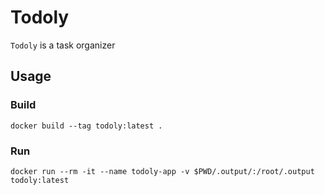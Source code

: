 # Todoly
 `Todoly` is a task organizer

## Usage
### Build

```
docker build --tag todoly:latest .
```
### Run

```
docker run --rm -it --name todoly-app -v $PWD/.output/:/root/.output todoly:latest
```

